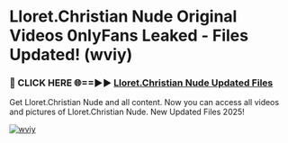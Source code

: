 # Lloret.Christian Nude Original Videos 0nlyFans Leaked - Files Updated! (wviy)

<h3>🔴 CLICK HERE 🌐==►► <a href="https://tinyurl.com/yrmya6cz" rel="nofollow">Lloret.Christian Nude Updated Files</a></h3>

Get Lloret.Christian Nude and all content. Now you can access all videos and pictures of Lloret.Christian Nude. New Updated Files 2025!

[![wviy](https://i.imgur.com/FMdXYCs.gif)](https://tinyurl.com/yrmya6cz)
